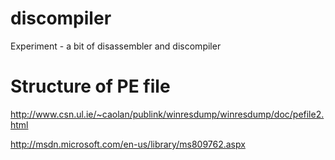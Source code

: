 discompiler
===========

Experiment - a bit of disassembler and discompiler


Structure of PE file
====================

http://www.csn.ul.ie/~caolan/publink/winresdump/winresdump/doc/pefile2.html

http://msdn.microsoft.com/en-us/library/ms809762.aspx
